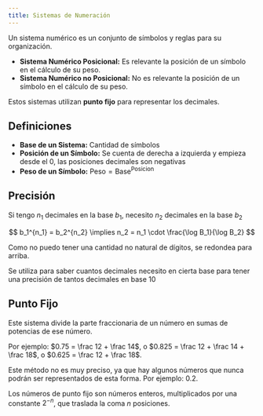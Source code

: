 ```yaml
---
title: Sistemas de Numeración
---
```


Un sistema numérico es un conjunto de símbolos y reglas para su organización.

- **Sistema Numérico Posicional:** Es relevante la posición de un símbolo en el cálculo de su peso.
- **Sistema Numérico no Posicional:** No es relevante la posición de un símbolo en el cálculo de su peso.

Estos sistemas utilizan **punto fijo** para representar los decimales.

## Definiciones

- **Base de un Sistema:** Cantidad de símbolos
- **Posición de un Símbolo:** Se cuenta de derecha a izquierda y empieza desde el 0, las posiciones decimales son negativas
- **Peso de un Símbolo:** $\text{Peso} = \text{Base}^\text{Posicion}$

## Precisión

Si tengo $n_1$ decimales en la base $b_1$, necesito $n_2$ decimales en la base $b_2$

$$
b_1^{n_1} = b_2^{n_2} \implies n_2 = n_1 \cdot \frac{\log B_1}{\log B_2}
$$

Como no puedo tener una cantidad no natural de dígitos, se redondea para arriba.

Se utiliza para saber cuantos decimales necesito en cierta base para tener una precisión de tantos decimales en base 10

## Punto Fijo

Este sistema divide la parte fraccionaria de un número en sumas de potencias de ese número.

Por ejemplo: $0.75 = \frac 12 + \frac 14$, o $0.825 = \frac 12 + \frac 14 + \frac 18$, o $0.625 = \frac 12 + \frac 18$.

Este método no es muy preciso, ya que hay algunos números que nunca podrán ser representados de esta forma. Por ejemplo: $0.2$.

Los números de punto fijo son números enteros, multiplicados por una constante $2^{-n}$, que traslada la coma $n$ posiciones.
